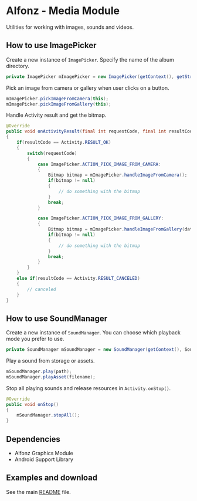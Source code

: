 Alfonz - Media Module
=====================

Utilities for working with images, sounds and videos.


How to use ImagePicker
----------------------

Create a new instance of `ImagePicker`. Specify the name of the album directory.

```java
private ImagePicker mImagePicker = new ImagePicker(getContext(), getString(R.string.app_name));
```

Pick an image from camera or gallery when user clicks on a button.

```java
mImagePicker.pickImageFromCamera(this);
mImagePicker.pickImageFromGallery(this);
```

Handle Activity result and get the bitmap.

```java
@Override
public void onActivityResult(final int requestCode, final int resultCode, final Intent data)
{
	if(resultCode == Activity.RESULT_OK)
	{
		switch(requestCode)
		{
			case ImagePicker.ACTION_PICK_IMAGE_FROM_CAMERA:
			{
				Bitmap bitmap = mImagePicker.handleImageFromCamera();
				if(bitmap != null)
				{
					// do something with the bitmap
				}
				break;
			}

			case ImagePicker.ACTION_PICK_IMAGE_FROM_GALLERY:
			{
				Bitmap bitmap = mImagePicker.handleImageFromGallery(data);
				if(bitmap != null)
				{
					// do something with the bitmap
				}
				break;
			}
		}
	}
	else if(resultCode == Activity.RESULT_CANCELED)
	{
		// canceled
	}
}
```


How to use SoundManager
-----------------------

Create a new instance of `SoundManager`. You can choose which playback mode you prefer to use.

```java
private SoundManager mSoundManager = new SoundManager(getContext(), SoundManager.Mode.PLAY_SINGLE);
```

Play a sound from storage or assets.

```java
mSoundManager.play(path);
mSoundManager.playAsset(filename);
```

Stop all playing sounds and release resources in `Activity.onStop()`.

```java
@Override
public void onStop()
{
	mSoundManager.stopAll();
}
```


Dependencies
------------

* Alfonz Graphics Module
* Android Support Library


Examples and download
---------------------

See the main [README](https://github.com/petrnohejl/Alfonz/) file.
